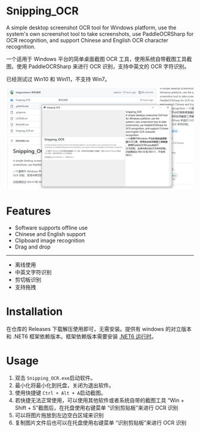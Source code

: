 ﻿# Snipping_OCR

A simple desktop screenshot OCR tool for Windows platform, use the system's own screenshot tool to take screenshots, use PaddleOCRSharp for OCR recognition, and support Chinese and English OCR character recognition.

一个适用于 Windows 平台的简单桌面截图 OCR 工具，使用系统自带截图工具截图，使用 PaddleOCRSharp 来进行 OCR 识别，支持中英文的 OCR 字符识别。

已经测试过 Win10 和 Win11，不支持 Win7。

<p align="center">
  <img src="./doc/6.png">
</p>

# Features

- Software supports offline use
- Chinese and English support
- Clipboard image recognition
- Drag and drop

<hr>

- 离线使用
- 中英文字符识别
- 剪切板识别
- 支持拖拽

# Installation

在仓库的 Releases 下载解压使用即可，无需安装。提供有 windows 的对立版本和 .NET6 框架依赖版本。框架依赖版本需要安装 [.NET6 运行时](https://dotnet.microsoft.com/zh-cn/download/dotnet/6.0)。

# Usage

1. 双击 `Snipping_OCR.exe`启动软件。
2. 最小化将最小化到托盘，关闭为退出软件。
3. 使用快捷键 `Ctrl + Alt + A`启动截图。
4. 若快捷无法正常使用，可以使用其他软件或者系统自带的截图工具 “Win + Shift + S”截图后，在托盘使用右键菜单 “识别剪贴板”来进行 OCR 识别
5. 可以将图片拖放到左边空白区域来识别
6. 复制图片文件后也可以在托盘使用右键菜单 “识别剪贴板”来进行 OCR 识别